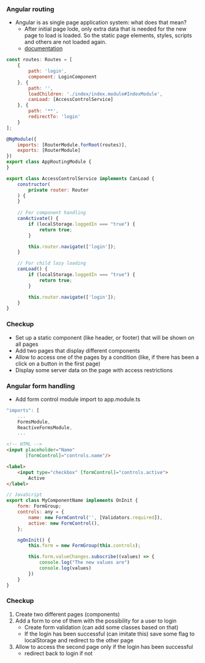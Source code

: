 ### Angular routing
* Angular is as single page application system: what does that mean?
    * After initial page lode, only extra data that is needed for the new page to load is loaded. So the static page elements, styles, scripts and others are not loaded again.
    * [documentation](https://angular.io/guide/router)

```JavaScript
const routes: Routes = [
    {
        path: 'login',
        component: LoginComponent
    }, {
        path: '',
        loadChildren: './index/index.module#IndexModule',
        canLoad: [AccessControlService]
    }, {
        path: '**',
        redirectTo: 'login'
    }
];

@NgModule({
    imports: [RouterModule.forRoot(routes)],
    exports: [RouterModule]
})
export class AppRoutingModule {
}
```

```JavaScript
export class AccessControlService implements CanLoad {
    constructor(
        private router: Router
    ) {
    }
    
    // For component handling
    canActivate() {
        if (localStorage.loggedIn === "true") {
            return true;
        }

        this.router.navigate(['login']);
    }

    // For child lazy loading
    canLoad() {
        if (localStorage.loggedIn === "true") {
            return true;
        }

        this.router.navigate(['login']);
    }
}
```

### Checkup
* Set up a static component (like header, or footer) that will be shown on all pages
* Add two pages that display different components
* Allow to access one of the pages by a condition (like, if there has been a click on a button in the first page)
* Display some server data on the page with access restrictions

### Angular form handling

* Add form control module import to app.module.ts
```JavaScript
"imports": [
    ...
    FormsModule,
    ReactiveFormsModule,
    ...
```

```HTML
<!-- HTML -->
<input placeholder="Name" 
       [formControl]="controls.name"/>

<label>
    <input type="checkbox" [formControl]="controls.active">
        Active
</label>
```

```JavaScript
// JavaScript
export class MyComponentName implements OnInit {
    form: FormGroup;
    controls: any = {
        name: new FormControl('', [Validators.required]),
        active: new FormControl(),
    };

    ngOnInit() {
        this.form = new FormGroup(this.controls);

        this.form.valueChanges.subscribe((values) => {
            console.log("The new values are")
            console.log(values)
        })
    }
}
```

### Checkup
1. Create two different pages (components)
2. Add a form to one of them with the possibility for a user to login
    * Create form validation (can add some classes based on that)
    * If the login has been successful (can imitate this) save some flag to localStorage and redirect to the other page
3. Allow to access the second page only if the login has been successful
    * redirect back to login if not